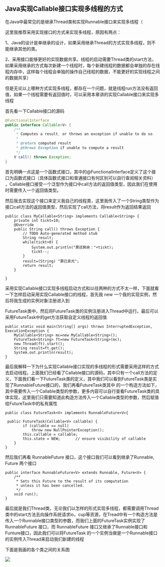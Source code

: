 ## Java实现Callable接口实现多线程的方式

在Java中最常见的是继承Thread类和实现Runnable接口来实现多线程（

这里我推荐采用实现接口的方式来实现多线程，原因有两点：

1、Java的设计是单继承的设计，如果采用继承Thread的方式实现多线程，则不能继承其他的类。

2、采用接口能够更好的实现数据共享。线程的启动需要Thread类的start方法，如果采用继承的方式每次新建一个线程时，每个新建线程的数据都会单独的存在线程内存中，这样每个线程会单独的操作自己线程的数据，不能更好的实现线程之间的数据共享）

但是无论以上哪种方式实现多线程，都存在一个问题，就是线程run方法没有返回值，如果一个线程需要有返回值时，可以采用本章讲的实现Callable接口来实现多线程

首先看一下Callable接口的源码

```java
@FunctionalInterface
public interface Callable<V> {
    /**
     * Computes a result, or throws an exception if unable to do so.
     *
     * @return computed result
     * @throws Exception if unable to compute a result
     */
    V call() throws Exception;
}
```


首先明确一点这是一个函数式接口，其中的@FunctionalInterface定义了这个接口为函数式接口（具体函数式接口和普通接口有何区别可以自行查阅相关资料） ，Callable接口接受一个泛型作为接口中call方法的返回值类型，因此我们在使用时需要传入一个返回值类型。

然后我去实现这个接口来定义我自己的线程类，这里我传入了一个String类型作为接口call方法的返回值类型，然后实现了call方法，将result作为返回结果返回

```
public class MyCallable<String> implements Callable<String> {
	private int tickt=10;
	@Override
	public String call() throws Exception {
		// TODO Auto-generated method stub
		String result;
		while(tickt>0) {
			System.out.println("票还剩余："+tickt);
			tickt--;
		}
		result=(String) "票已卖光";
		return result;
	}
 
}
```

采用实现Callable接口实现多线程启动方式和以往两种的方式不太一样，下面就看一下怎样启动采用实现Callable接口的线程，首先我 new 一个我的实现实例，然后将我生成的实例对象注册进入到

FutureTask类中，然后将FutureTask类的实例注册进入Thread中运行。最后可以采用FutureTask<V>中的get方法获取自定义线程的返回值

	public static void main(String[] args) throws InterruptedException, ExecutionException {		
		MyCallable<String> mc=new MyCallable<String>();
		FutureTask<String> ft=new FutureTask<String>(mc);
		new Thread(ft).start();
		String result=ft.get();
		System.out.println(result);
	}
最后我解释一下为什么实现Callable接口实现的多线程的形式需要采用这样的方式去启动线程。上面我们已经看了Callable接口的源码，其中只有一个call方法的定义，下面我们看一下FutureTask<V>类的定义，其中我们可以看到FutureTask<V>类是实现了RunnableFuture<V>接口的，我们再看FutureTask<V>类其中 的一个构造方法如下，其中需要传入一个Callable<V>类型的参数，更多内容可以自行查看FutureTask<V>类的具体实现，这里我们只需要知道此构造方法传入一个Callable<V>类型的参数，然后赋值给FutureTask<V>中的私有属性

```
public class FutureTask<V> implements RunnableFuture<V>{ 

 public FutureTask(Callable<V> callable) {
        if (callable == null)
            throw new NullPointerException();
        this.callable = callable;
        this.state = NEW;       // ensure visibility of callable
    }
}
```

然后我们再看 RunnableFuture<V>  接口，这个接口我们可以看到继承了Runnable, Future<V> 两个接口

```
public interface RunnableFuture<V> extends Runnable, Future<V> {
    /**
     * Sets this Future to the result of its computation
     * unless it has been cancelled.
     */
    void run();
}
```


最后就是我们Thread类，无论我们以怎样的形式实现多线程，都需要调用Thread类中的start方法去向操作系统请求io，cup等资源，在Tread中有一个构造方法是传入一个Runnable接口类型的参数，而我们上面的FutureTask<V>实例实现了 RunnableFuture<V> 接口，而 RunnableFuture<V> 接口又继承了Runnable接口和 Funture<V>接口，因此我们可以将FutureTask<V> 的一个实例当做是一个Runnable接口的实例传入Thread来启动我们新建的线程

下面是我画的各个类之间的关系图

![](C:\Users\lizhenzhong\Desktop\MyFiles\StudyNotes\images\threadcallable.png)

